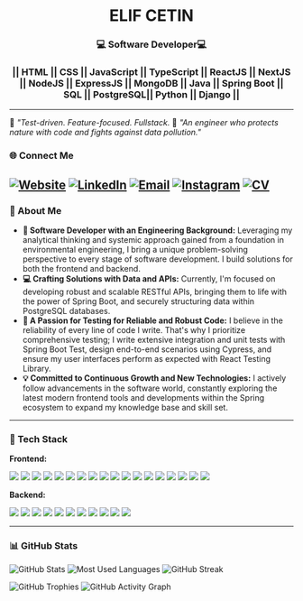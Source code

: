 <h1 align="center">ELIF CETIN</h1>
<h3 align="center">💻 Software Developer💻 </h3>
<h3 align="center">|| HTML || CSS || JavaScript || TypeScript || ReactJS || NextJS || NodeJS || ExpressJS || MongoDB || Java || Spring Boot || SQL || PostgreSQL|| Python || Django ||</h3>

---

🧠 *"Test-driven. Feature-focused. Fullstack.* 🌿 *"An engineer who protects nature with code and fights against data pollution."*


### 🌐 Connect Me
[![Website](https://img.shields.io/badge/Website-1A73E8?style=for-the-badge&logo=google-chrome&logoColor=white)](https://portfolio1-rosy-eight.vercel.app/)
[![LinkedIn](https://img.shields.io/badge/LinkedIn-0077B5?style=for-the-badge&logo=linkedin&logoColor=white)](https://linkedin.com/in/elifcetin-)
[![Email](https://img.shields.io/badge/Email-D14836?style=for-the-badge&logo=gmail&logoColor=white)](mailto:elifcetin.dev@gmail.com)
[![Instagram](https://img.shields.io/badge/Instagram-E4405F?style=for-the-badge&logo=instagram&logoColor=white)](https://instagram.com/elifcetinxx)
[![CV](https://img.shields.io/badge/CV-4285F4?style=for-the-badge&logo=googledrive&logoColor=white)](https://drive.google.com/file/d/1M-tUHWjkai2BDCc838Dulw6RsynzDyN6/view?usp=drivesdk)
---


### 🚀 About Me

- **🌱 Software Developer with an Engineering Background:** Leveraging my analytical thinking and systemic approach gained from a foundation in environmental engineering, I bring a unique problem-solving perspective to every stage of software development. I build solutions for both the frontend and backend.
- **💻 Crafting Solutions with Data and APIs:** Currently, I'm focused on developing robust and scalable RESTful APIs, bringing them to life with the power of Spring Boot, and securely structuring data within PostgreSQL databases.
- **🧪 A Passion for Testing for Reliable and Robust Code:** I believe in the reliability of every line of code I write. That's why I prioritize comprehensive testing; I write extensive integration and unit tests with Spring Boot Test, design end-to-end scenarios using Cypress, and ensure my user interfaces perform as expected with React Testing Library.
- **💡 Committed to Continuous Growth and New Technologies:** I actively follow advancements in the software world, constantly exploring the latest modern frontend tools and developments within the Spring ecosystem to expand my knowledge base and skill set.

---

### 🧰 Tech Stack

**Frontend:**
<p>
  <img src="https://img.shields.io/badge/HTML5-E34F26?style=for-the-badge&logo=html5&logoColor=white"/>
  <img src="https://img.shields.io/badge/CSS3-1572B6?style=for-the-badge&logo=css3&logoColor=white"/>
  <img src="https://img.shields.io/badge/Sass-CC6699?style=for-the-badge&logo=sass&logoColor=white"/>
  <img src="https://img.shields.io/badge/Tailwind_CSS-06B6D4?style=for-the-badge&logo=tailwindcss&logoColor=white"/>
  <img src="https://img.shields.io/badge/Bootstrap-7952B3?style=for-the-badge&logo=bootstrap&logoColor=white"/>
  <img src="https://img.shields.io/badge/MUI-007FFF?style=for-the-badge&logo=mui&logoColor=white"/>
  <img src="https://img.shields.io/badge/Styled_Components-DB7093?style=for-the-badge&logo=styled-components&logoColor=white"/>
  <img src="https://img.shields.io/badge/Vite-646CFF?style=for-the-badge&logo=vite&logoColor=white"/>
  <img src="https://img.shields.io/badge/React-20232A?style=for-the-badge&logo=react&logoColor=61DAFB"/>
  <img src="https://img.shields.io/badge/Vue.js-4FC08D?style=for-the-badge&logo=vuedotjs&logoColor=white"/>
  <img src="https://img.shields.io/badge/Next.js-000000?style=for-the-badge&logo=nextdotjs&logoColor=white"/>
  <img src="https://img.shields.io/badge/TypeScript-007ACC?style=for-the-badge&logo=typescript&logoColor=white"/>
  <img src="https://img.shields.io/badge/Redux-764ABC?style=for-the-badge&logo=redux&logoColor=white"/>
  <img src="https://img.shields.io/badge/JavaScript-F7DF1E?style=for-the-badge&logo=javascript&logoColor=black"/>
  <img src="https://img.shields.io/badge/React%20Testing%20Library-E33332?style=for-the-badge&logo=testing-library&logoColor=white"/>
  <img src="https://img.shields.io/badge/Cypress-17202C?style=for-the-badge&logo=cypress&logoColor=white"/>
  <img src="https://img.shields.io/badge/Selenium-43B02A?style=for-the-badge&logo=selenium&logoColor=white"/>
  <img src="https://img.shields.io/badge/Figma-F24E1E?style=for-the-badge&logo=figma&logoColor=white"/>
</p>

**Backend:**
<p>
  <img src="https://img.shields.io/badge/Node.js-339933?style=for-the-badge&logo=nodedotjs&logoColor=white"/>
  <img src="https://img.shields.io/badge/Python-3776AB?style=for-the-badge&logo=python&logoColor=white"/>
  <img src="https://img.shields.io/badge/Django-092E20?style=for-the-badge&logo=django&logoColor=white"/>
  <img src="https://img.shields.io/badge/MongoDB-47A248?style=for-the-badge&logo=mongodb&logoColor=white"/>
  <img src="https://img.shields.io/badge/Java-ED8B00?style=for-the-badge&logo=java&logoColor=white"/>
  <img src="https://img.shields.io/badge/Spring_Boot-6DB33F?style=for-the-badge&logo=spring-boot&logoColor=white"/>
  <img src="https://img.shields.io/badge/Spring_Security-6DB33F?style=for-the-badge&logo=spring-security&logoColor=white"/>
  <img src="https://img.shields.io/badge/Hibernate-59666C?style=for-the-badge&logo=hibernate&logoColor=white"/>
  <img src="https://img.shields.io/badge/Spring_Boot_Test-6DB33F?style=for-the-badge&logo=spring-boot&logoColor=white"/>
  <img src="https://img.shields.io/badge/SQL-003B57?style=for-the-badge&logo=postgresql&logoColor=white"/>
  <img src="https://shields.io/badge/PostgreSQL-316192?style=for-the-badge&logo=postgresql&logoColor=white"/>
</p>

---

### 📊 GitHub Stats

![GitHub Stats](https://github-readme-stats.vercel.app/api?username=elfctn&show_icons=true&theme=default)
![Most Used Languages](https://github-readme-stats.vercel.app/api/top-langs/?username=elfctn&layout=compact&theme=default)
![GitHub Streak](https://streak-stats.demolab.com/?user=elfctn&theme=radical)


![GitHub Trophies](https://github-profile-trophy.vercel.app/?username=elfctn&theme=flat)
![GitHub Activity Graph](https://github-readme-activity-graph.vercel.app/graph?username=elfctn&theme=green)
